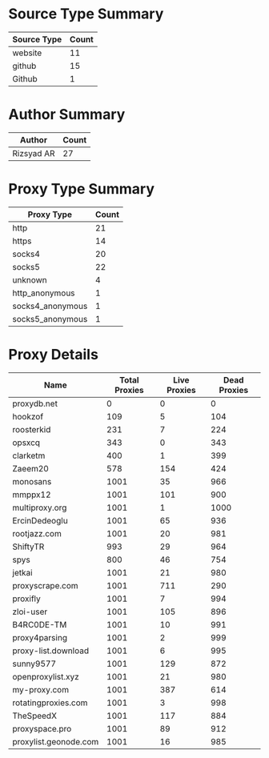 # Source Type Summary

| Source Type | Count |
|-------------|-------|
| website | 11 |
| github | 15 |
| Github | 1 |


# Author Summary

| Author | Count |
|--------|-------|
| Rizsyad AR | 27 |


# Proxy Type Summary

| Proxy Type | Count |
|------------|-------|
| http | 21 |
| https | 14 |
| socks4 | 20 |
| socks5 | 22 |
| unknown | 4 |
| http_anonymous | 1 |
| socks4_anonymous | 1 |
| socks5_anonymous | 1 |


# Proxy Details

| Name | Total Proxies | Live Proxies | Dead Proxies |
|------|---------------|--------------|---------------|
| proxydb.net | 0 | 0 | 0 |
| hookzof | 109 | 5 | 104 |
| roosterkid | 231 | 7 | 224 |
| opsxcq | 343 | 0 | 343 |
| clarketm | 400 | 1 | 399 |
| Zaeem20 | 578 | 154 | 424 |
| monosans | 1001 | 35 | 966 |
| mmppx12 | 1001 | 101 | 900 |
| multiproxy.org | 1001 | 1 | 1000 |
| ErcinDedeoglu | 1001 | 65 | 936 |
| rootjazz.com | 1001 | 20 | 981 |
| ShiftyTR | 993 | 29 | 964 |
| spys | 800 | 46 | 754 |
| jetkai | 1001 | 21 | 980 |
| proxyscrape.com | 1001 | 711 | 290 |
| proxifly | 1001 | 7 | 994 |
| zloi-user | 1001 | 105 | 896 |
| B4RC0DE-TM | 1001 | 10 | 991 |
| proxy4parsing | 1001 | 2 | 999 |
| proxy-list.download | 1001 | 6 | 995 |
| sunny9577 | 1001 | 129 | 872 |
| openproxylist.xyz | 1001 | 21 | 980 |
| my-proxy.com | 1001 | 387 | 614 |
| rotatingproxies.com | 1001 | 3 | 998 |
| TheSpeedX | 1001 | 117 | 884 |
| proxyspace.pro | 1001 | 89 | 912 |
| proxylist.geonode.com | 1001 | 16 | 985 |
